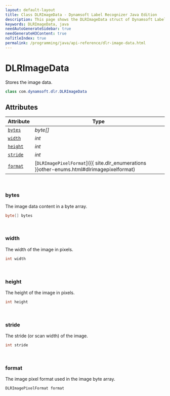 ```yaml
---
layout: default-layout
title: Class DLRImageData - Dynamsoft Label Recognizer Java Edition
description: This page shows the DLRImageData struct of Dynamsoft Label Recognition for Java Language.
keywords: DLRImageData, java
needAutoGenerateSidebar: true
needGenerateH3Content: true
noTitleIndex: true
permalink: /programming/java/api-reference/dlr-image-data.html
---
```



# DLRImageData
Stores the image data.  

```java
class com.dynamsoft.dlr.DLRImageData
```

## Attributes
    
| Attribute | Type |
|---------- | ---- |
| [`bytes`](#bytes) | *byte[]* |
| [`width`](#width) | *int* |
| [`height`](#height) | *int* |
| [`stride`](#stride) | *int* |
| [`format`](#format) | [`DLRImagePixelFormat`]({{ site.dlr_enumerations }}other-enums.html#dlrimagepixelformat) |


&nbsp;

### bytes
The image data content in a byte array. 
```java
byte[] bytes
```

&nbsp;

### width
The width of the image in pixels.  
```java
int width
```

&nbsp;

### height
The height of the image in pixels.  
```java
int height
```

&nbsp;

### stride
The stride (or scan width) of the image. 
```java
int stride
```

&nbsp;

### format
The image pixel format used in the image byte array. 
```java
DLRImagePixelFormat format
```
  

